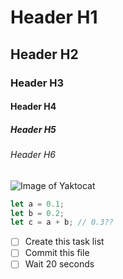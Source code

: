 # Header H1
## Header H2
### Header H3
#### Header H4
##### Header H5
###### Header H6

![Image of Yaktocat](https://octodex.github.com/images/yaktocat.png)

``` javascript
let a = 0.1;
let b = 0.2;
let c = a + b; // 0.3??
```
- [ ] Create this task list
- [ ] Commit this file
- [ ] Wait 20 seconds
